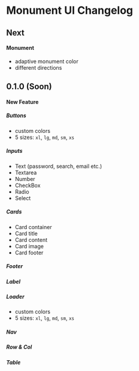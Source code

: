 # Monument UI Changelog

## Next
#### Monument
- adaptive monument color
- different directions

## 0.1.0 (Soon)
#### New Feature
##### Buttons
- custom colors
- 5 sizes: `xl`, `lg`, `md`, `sm`, `xs`

##### Inputs
- Text (password, search, email etc.)
- Textarea
- Number
- CheckBox
- Radio
- Select

##### Cards
- Card container
- Card title
- Card content
- Card image
- Card footer

##### Footer

##### Label

##### Loader
- custom colors
- 5 sizes: `xl`, `lg`, `md`, `sm`, `xs`

##### Nav

##### Row & Col

##### Table
